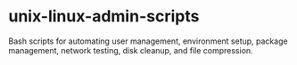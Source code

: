 # unix-linux-admin-scripts
Bash scripts for automating user management, environment setup, package management, network testing, disk cleanup, and file compression.

